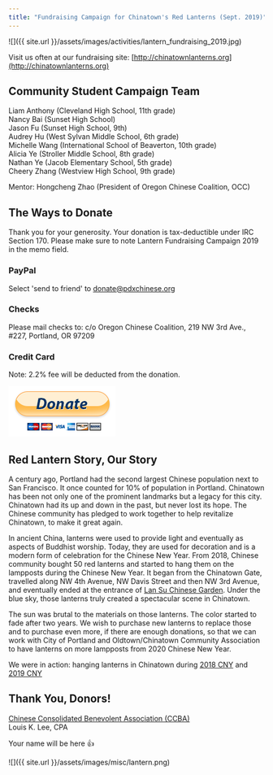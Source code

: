 ```yaml
---
title: "Fundraising Campaign for Chinatown's Red Lanterns (Sept. 2019)"
---
```


![]({{ site.url }}/assets/images/activities/lantern_fundraising_2019.jpg)

Visit us often at our fundraising site: [http://chinatownlanterns.org](http://chinatownlanterns.org)

## Community Student Campaign Team

Liam Anthony (Cleveland High School, 11th grade)  
Nancy Bai (Sunset High School)  
Jason Fu (Sunset High School, 9th)  
Audrey Hu (West Sylvan Middle School, 6th grade)  
Michelle Wang (International School of Beaverton, 10th grade)  
Alicia Ye (Stroller Middle School, 8th grade)  
Nathan Ye (Jacob Elementary School, 5th grade)  
Cheery Zhang (Westview High School, 9th grade)  

Mentor: Hongcheng Zhao (President of Oregon Chinese Coalition, OCC)

## The Ways to Donate

Thank you for your generosity. Your donation is tax-deductible under IRC Section 170. Please make sure to note Lantern Fundraising Campaign 2019 in the memo field.

### PayPal

Select 'send to friend' to donate@pdxchinese.org

### Checks

Please mail checks to: c/o Oregon Chinese Coalition, 219 NW 3rd Ave., #227, Portland, OR 97209

### Credit Card

Note: 2.2% fee will be deducted from the donation.

[![paypal](/assets/images/activities/paypal3.png)](https://www.paypal.com/cgi-bin/webscr?cmd=_s-xclick&hosted_button_id=GWHJ99U9AEFFN)

## Red Lantern Story, Our Story

A century ago, Portland had the second largest Chinese population next to San Francisco. It once counted for 10% of population in Portland. Chinatown has been not only one of the prominent landmarks but a legacy for this city. Chinatown had its up and down in the past, but never lost its hope. The Chinese community has pledged to work together to help revitalize Chinatown, to make it great again.

In ancient China, lanterns were used to provide light and eventually as aspects of Buddhist worship. Today, they are used for decoration and is a modern form of celebration for the Chinese New Year. From 2018, Chinese community bought 50 red lanterns and started to hang them on the lampposts during the Chinese New Year. It began from the Chinatown Gate, travelled along NW 4th Avenue, NW Davis Street and then NW 3rd Avenue, and eventually ended at the entrance of [Lan Su Chinese Garden](https://lansugarden.org/). Under the blue sky, those lanterns truly created a spectacular scene in Chinatown.

The sun was brutal to the materials on those lanterns. The color started to fade after two years. We wish to purchase new lanterns to replace those and to purchase even more, if there are enough donations, so that we can work with City of Portland and Oldtown/Chinatown Community Association to have lanterns on more lampposts from 2020 Chinese New Year.   

We were in action: hanging lanterns in Chinatown during [2018 CNY](http://pdxchinese.org/chinatown/newyear/2018-02-13-red_lanterns_in_chinatown_2018/) and [2019 CNY](http://pdxchinese.org/chinatown/newyear/2019-01-20-red_lanterns_in_chinatown_2019/)

## Thank You, Donors!

[Chinese Consolidated Benevolent Association (CCBA)](https://www.oregonccba.org/)  
Louis K. Lee, CPA  

Your name will be here 👍

![]({{ site.url }}/assets/images/misc/lantern.png)
